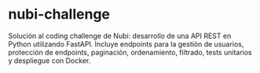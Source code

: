 # nubi-challenge
Solución al coding challenge de Nubi: desarrollo de una API REST en Python utilizando FastAPI. Incluye endpoints para la gestión de usuarios, protección de endpoints, paginación, ordenamiento, filtrado, tests unitarios y despliegue con Docker.
